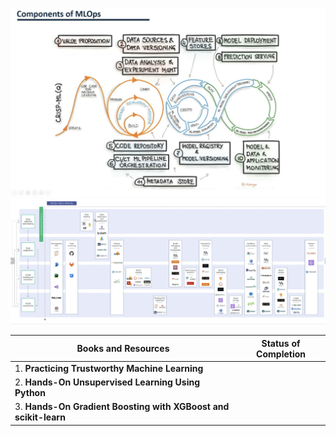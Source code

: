 ![MLOPS](https://github.com/andysingal/mlops/blob/main/Screenshot%202023-05-25%20at%201.43.11%20PM.png)
![MLOPS tools](https://github.com/andysingal/mlops/blob/main/Screenshot%202023-05-25%20at%201.49.23%20PM.png)


| Books and Resources | Status of Completion |
| ----- | -----|
| 1. **Practicing Trustworthy Machine Learning** | |
| 2. **Hands-On Unsupervised Learning Using Python** | |
| 3. **Hands-On Gradient Boosting with XGBoost and scikit-learn** | |


